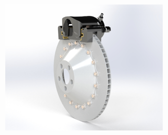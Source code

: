![Assembly](https://raw.githubusercontent.com/Joshluk3328j/calliper_V_25_B/main/images/Calliper-V-25-B(assembly).jpg)

